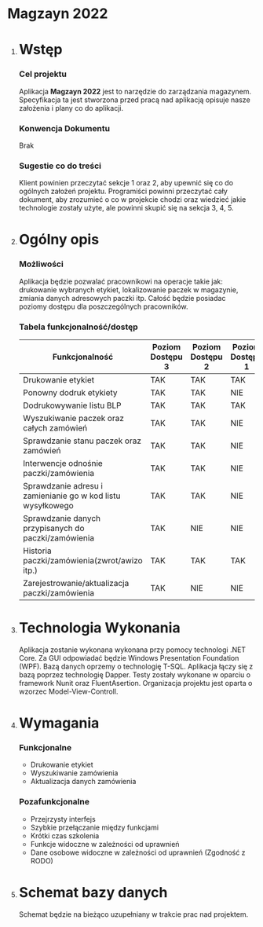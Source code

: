 # Magzayn 2022
1. # Wstęp
    ### Cel projektu
    Aplikacja **Magzayn 2022** jest to narzędzie do zarządzania magazynem.
    Specyfikacja ta jest stworzona przed pracą nad aplikacją opisuje nasze założenia i plany co do aplikacji.
    ### Konwencja Dokumentu
    Brak
    ### Sugestie co do treści
    Klient powinien przeczytać sekcje 1 oraz 2, aby upewnić się co do ogólnych założeń projektu.
    Programiści powinni przeczytać cały dokument, aby zrozumieć o co w projekcie chodzi oraz wiedzieć jakie technologie zostały użyte, ale powinni skupić się na sekcja 3, 4, 5.

    
1. # Ogólny opis
    ### Możliwości
    Aplikacja będzie pozwalać pracownikowi na operacje takie jak: drukowanie wybranych etykiet, lokalizowanie paczek w magazynie, zmiania danych adresowych paczki itp. Całość będzie posiadac poziomy dostępu dla poszczególnych pracowników.
    ### Tabela funkcjonalność/dostęp
   Funkcjonalność| Poziom Dostępu 3 |  Poziom Dostępu 2 |  Poziom Dostępu 1
    ---|------------ | ------------- | ----
    Drukowanie etykiet| TAK|TAK|TAK
    Ponowny dodruk etykiety| TAK|TAK|NIE
    Dodrukowywanie listu BLP| TAK|TAK|TAK
    Wyszukiwanie paczek oraz całych zamówień| TAK|TAK|NIE
    Sprawdzanie stanu paczek oraz zamówień| TAK|TAK|NIE
    Interwencje odnośnie paczki/zamówienia |TAK|TAK|NIE
    Sprawdzanie adresu i zamienianie go w kod listu wysyłkowego  |TAK|TAK|NIE
    Sprawdzanie danych przypisanych do paczki/zamówienia| TAK|NIE|NIE
    Historia paczki/zamówienia(zwrot/awizo itp.)| TAK|TAK|TAK
    Zarejestrowanie/aktualizacja paczki/zamówienia |TAK|NIE|NIE
1. # Technologia Wykonania
    Aplikacja zostanie wykonana wykonana przy pomocy technologi .NET Core. Za GUI odpowiadać będzie Windows Presentation Foundation (WPF). Bazą danych oprzemy o technologię T-SQL. Aplikacja łączy się z bazą poprzez technologię Dapper. Testy zostały wykonane w oparciu o framework Nunit oraz FluentAsertion. Organizacja projektu jest oparta o wzorzec Model-View-Controll. 
1. # Wymagania
    ### Funkcjonalne
    * Drukowanie etykiet
    * Wyszukiwanie zamówienia
    * Aktualizacja danych zamówienia
    ### Pozafunkcjonalne
    * Przejrzysty interfejs 
    * Szybkie przełączanie między funkcjami
    * Krótki czas szkolenia
    * Funkcje widoczne w zależności od uprawnień 
    * Dane osobowe widoczne w zależności od uprawnień (Zgodność z RODO)
1. # Schemat bazy danych 
    Schemat będzie na bieżąco uzupełniany w trakcie prac nad projektem.







